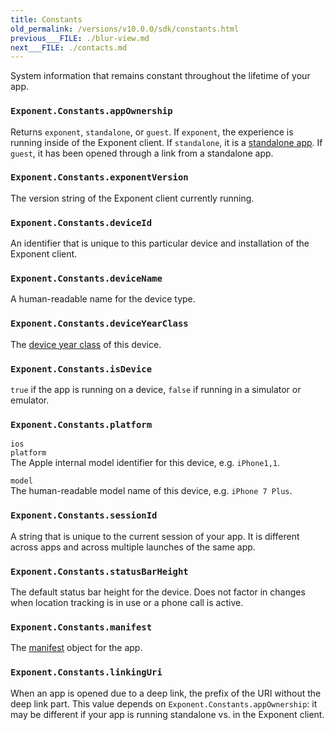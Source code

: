 ```yaml
---
title: Constants
old_permalink: /versions/v10.0.0/sdk/constants.html
previous___FILE: ./blur-view.md
next___FILE: ./contacts.md
---
```


System information that remains constant throughout the lifetime of your app.

### `Exponent.Constants.appOwnership`

Returns `exponent`, `standalone`, or `guest`. If `exponent`, the experience is running inside of the Exponent client. If `standalone`, it is a [standalone app](/versions/v10.0.0/guides/building-standalone-apps#building-standalone-apps). If `guest`, it has been opened through a link from a standalone app.

### `Exponent.Constants.exponentVersion`

The version string of the Exponent client currently running.

### `Exponent.Constants.deviceId`

An identifier that is unique to this particular device and installation of the Exponent client.

### `Exponent.Constants.deviceName`

A human-readable name for the device type.

### `Exponent.Constants.deviceYearClass`

The [device year class](https://github.com/facebook/device-year-class) of this device.

### `Exponent.Constants.isDevice`

`true` if the app is running on a device, `false` if running in a simulator or emulator.

### `Exponent.Constants.platform`

 `ios`  
 `platform`  
The Apple internal model identifier for this device, e.g. `iPhone1,1`.

 `model`  
The human-readable model name of this device, e.g. `iPhone 7 Plus`.

### `Exponent.Constants.sessionId`

A string that is unique to the current session of your app. It is different across apps and across multiple launches of the same app.

### `Exponent.Constants.statusBarHeight`

The default status bar height for the device. Does not factor in changes when location tracking is in use or a phone call is active.

### `Exponent.Constants.manifest`

The [manifest](/versions/v10.0.0/guides/how-exponent-works#exponent-manifest) object for the app.

### `Exponent.Constants.linkingUri`

When an app is opened due to a deep link, the prefix of the URI without the deep link part. This value depends on `Exponent.Constants.appOwnership`: it may be different if your app is running standalone vs. in the Exponent client.
